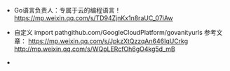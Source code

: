 * Go语言负责人：专属于云的编程语言！ https://mp.weixin.qq.com/s/TD94ZjnKx1n8raUC_07iAw

* 自定义 import pathgithub.com/GoogleCloudPlatform/govanityurls
参考文章：
https://mp.weixin.qq.com/s/JpkzXtQzzqAn646IqUCrkg
http://mp.weixin.qq.com/s/WQpLERcfOh6gO4kg5d_mB

* 